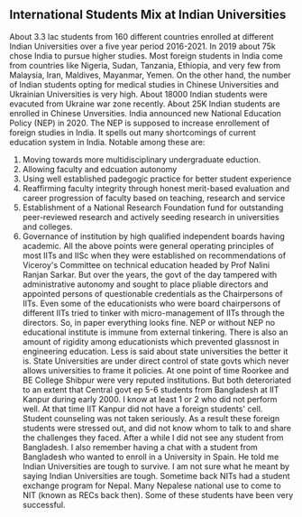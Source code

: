 ## International Students Mix at Indian Universities

About 3.3 lac students from 160 different countries enrolled at different Indian Universities over a five year period 2016-2021. In 2019 about 75k chose
India to pursue higher studies. Most foreign students in India come from countries like Nigeria, Sudan, Tanzania, Ethiopia, and very few from Malaysia, 
Iran, Maldives, Mayanmar, Yemen. On the other hand, the number of Indian students opting for medical studies in Chinese Universities and Ukrainian Universities
is very high. About 18000 Indian students were evacuted from Ukraine war zone recently. About 25K Indian students are enrolled in Chinese Unversities. 
India announced new National Education Policy (NEP) in 2020. The NEP is supposed to increase enrollement of foreign studies in India. It spells out many 
shortcomings of current education system in India. Notable among these are:
1. Moving towards more multidisciplinary undergraduate eduction.
2. Allowing faculty and edcuation autonomy
3. Using well established padegogic practice for better student experience
4. Reaffirming faculty integrity through honest merit-based evaluation and career progression of faculty based on teaching, research and service
5. Establishment of a National Research Foundation fund for outstanding peer-reviewed research and actively seeding research in universities and colleges.
6. Governance of institution by high qualified independent boards having academic.
All the above points were general operating principles of most IITs and IISc when they were established on recommendations of Viceroy's Committee on 
technical education headed by Prof Nalini Ranjan Sarkar. But over the years, the govt of the day tampered with administrative autonomy and sought to 
place pliable directors and appointed persons of questionable credentials as the Chairpersons of IITs. Even some of the educationists who were board 
chairpersons of different IITs tried to tinker with micro-management of IITs through the directors. So, in paper everything looks fine. NEP or without
NEP no educational institute is immune from external tinkering. There is also an amount of rigidity among educationists which prevented glassnost in
engineering education. Less is said about state universities the better it is. State Universities are under direct control of state govts which never
allows universities to frame it policies. At one point of time Roorkee and BE College Shibpur were very reputed institutions. But both deteroriated to
an extent that Central govt ep 
5-6 students from Bangladesh at IIT Kanpur during early 2000. I know at least 1 or 2 who did not perform well. At that time IIT Kanpur did not have a 
foreign students' cell. Student counseling was not taken seriously. As a result these foreign students were stressed out, and did not know whom to talk to
and share the challenges they faced. After a while I did not see any student from Bangladesh. I also remember having a chat with a student from Bangladesh
who wanted to enroll in a University in Spain. He told me Indian Universities are tough to survive. I am not sure what he meant by saying Indian Universities
are tough. Sometime back NITs had a student exchange program for Nepal. Many Nepalese national use to come to NIT (known as RECs back then). Some of these
students have been very successful. 
